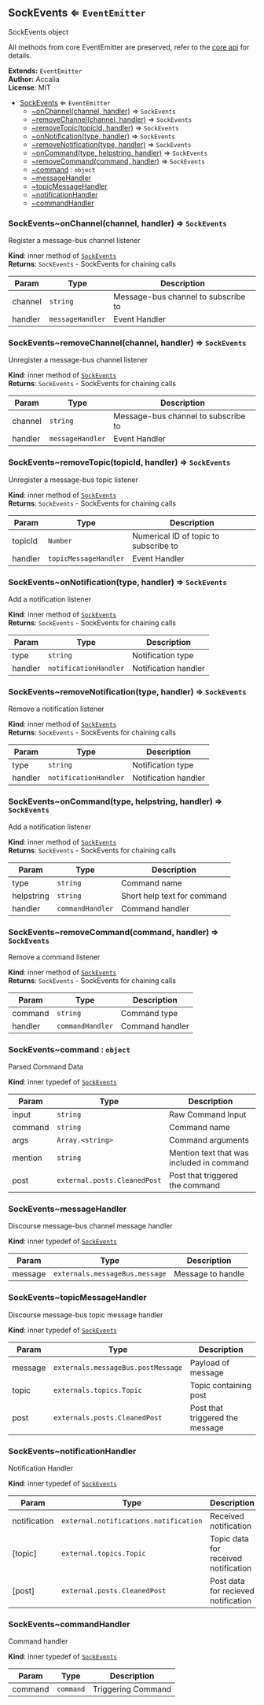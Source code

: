<a name="module_SockEvents"></a>
## SockEvents ⇐ <code>EventEmitter</code>
SockEvents object

All methods from core EventEmitter are preserved, refer to the [core api](https://nodejs.org/api/events.html)
for details.

**Extends:** <code>EventEmitter</code>  
**Author:** Accalia  
**License**: MIT  

* [SockEvents](#module_SockEvents) ⇐ <code>EventEmitter</code>
    * [~onChannel(channel, handler)](#module_SockEvents..onChannel) ⇒ <code>SockEvents</code>
    * [~removeChannel(channel, handler)](#module_SockEvents..removeChannel) ⇒ <code>SockEvents</code>
    * [~removeTopic(topicId, handler)](#module_SockEvents..removeTopic) ⇒ <code>SockEvents</code>
    * [~onNotification(type, handler)](#module_SockEvents..onNotification) ⇒ <code>SockEvents</code>
    * [~removeNotification(type, handler)](#module_SockEvents..removeNotification) ⇒ <code>SockEvents</code>
    * [~onCommand(type, helpstring, handler)](#module_SockEvents..onCommand) ⇒ <code>SockEvents</code>
    * [~removeCommand(command, handler)](#module_SockEvents..removeCommand) ⇒ <code>SockEvents</code>
    * [~command](#module_SockEvents..command) : <code>object</code>
    * [~messageHandler](#module_SockEvents..messageHandler)
    * [~topicMessageHandler](#module_SockEvents..topicMessageHandler)
    * [~notificationHandler](#module_SockEvents..notificationHandler)
    * [~commandHandler](#module_SockEvents..commandHandler)

<a name="module_SockEvents..onChannel"></a>
### SockEvents~onChannel(channel, handler) ⇒ <code>SockEvents</code>
Register a message-bus channel listener

**Kind**: inner method of <code>[SockEvents](#module_SockEvents)</code>  
**Returns**: <code>SockEvents</code> - SockEvents for chaining calls  

| Param | Type | Description |
| --- | --- | --- |
| channel | <code>string</code> | Message-bus channel to subscribe to |
| handler | <code>messageHandler</code> | Event Handler |

<a name="module_SockEvents..removeChannel"></a>
### SockEvents~removeChannel(channel, handler) ⇒ <code>SockEvents</code>
Unregister a message-bus channel listener

**Kind**: inner method of <code>[SockEvents](#module_SockEvents)</code>  
**Returns**: <code>SockEvents</code> - SockEvents for chaining calls  

| Param | Type | Description |
| --- | --- | --- |
| channel | <code>string</code> | Message-bus channel to subscribe to |
| handler | <code>messageHandler</code> | Event Handler |

<a name="module_SockEvents..removeTopic"></a>
### SockEvents~removeTopic(topicId, handler) ⇒ <code>SockEvents</code>
Unregister a message-bus topic listener

**Kind**: inner method of <code>[SockEvents](#module_SockEvents)</code>  
**Returns**: <code>SockEvents</code> - SockEvents for chaining calls  

| Param | Type | Description |
| --- | --- | --- |
| topicId | <code>Number</code> | Numerical ID of topic to subscribe to |
| handler | <code>topicMessageHandler</code> | Event Handler |

<a name="module_SockEvents..onNotification"></a>
### SockEvents~onNotification(type, handler) ⇒ <code>SockEvents</code>
Add a notification listener

**Kind**: inner method of <code>[SockEvents](#module_SockEvents)</code>  
**Returns**: <code>SockEvents</code> - SockEvents for chaining calls  

| Param | Type | Description |
| --- | --- | --- |
| type | <code>string</code> | Notification type |
| handler | <code>notificationHandler</code> | Notification handler |

<a name="module_SockEvents..removeNotification"></a>
### SockEvents~removeNotification(type, handler) ⇒ <code>SockEvents</code>
Remove a notification listener

**Kind**: inner method of <code>[SockEvents](#module_SockEvents)</code>  
**Returns**: <code>SockEvents</code> - SockEvents for chaining calls  

| Param | Type | Description |
| --- | --- | --- |
| type | <code>string</code> | Notification type |
| handler | <code>notificationHandler</code> | Notification handler |

<a name="module_SockEvents..onCommand"></a>
### SockEvents~onCommand(type, helpstring, handler) ⇒ <code>SockEvents</code>
Add a notification listener

**Kind**: inner method of <code>[SockEvents](#module_SockEvents)</code>  
**Returns**: <code>SockEvents</code> - SockEvents for chaining calls  

| Param | Type | Description |
| --- | --- | --- |
| type | <code>string</code> | Command name |
| helpstring | <code>string</code> | Short help text for command |
| handler | <code>commandHandler</code> | Command handler |

<a name="module_SockEvents..removeCommand"></a>
### SockEvents~removeCommand(command, handler) ⇒ <code>SockEvents</code>
Remove a command listener

**Kind**: inner method of <code>[SockEvents](#module_SockEvents)</code>  
**Returns**: <code>SockEvents</code> - SockEvents for chaining calls  

| Param | Type | Description |
| --- | --- | --- |
| command | <code>string</code> | Command type |
| handler | <code>commandHandler</code> | Command handler |

<a name="module_SockEvents..command"></a>
### SockEvents~command : <code>object</code>
Parsed Command Data

**Kind**: inner typedef of <code>[SockEvents](#module_SockEvents)</code>  

| Param | Type | Description |
| --- | --- | --- |
| input | <code>string</code> | Raw Command Input |
| command | <code>string</code> | Command name |
| args | <code>Array.&lt;string&gt;</code> | Command arguments |
| mention | <code>string</code> | Mention text that was included in command |
| post | <code>external.posts.CleanedPost</code> | Post that triggered the command |

<a name="module_SockEvents..messageHandler"></a>
### SockEvents~messageHandler
Discourse message-bus channel message handler

**Kind**: inner typedef of <code>[SockEvents](#module_SockEvents)</code>  

| Param | Type | Description |
| --- | --- | --- |
| message | <code>externals.messageBus.message</code> | Message to handle |

<a name="module_SockEvents..topicMessageHandler"></a>
### SockEvents~topicMessageHandler
Discourse message-bus topic message handler

**Kind**: inner typedef of <code>[SockEvents](#module_SockEvents)</code>  

| Param | Type | Description |
| --- | --- | --- |
| message | <code>externals.messageBus.postMessage</code> | Payload of message |
| topic | <code>externals.topics.Topic</code> | Topic containing post |
| post | <code>externals.posts.CleanedPost</code> | Post that triggered the message |

<a name="module_SockEvents..notificationHandler"></a>
### SockEvents~notificationHandler
Notification Handler

**Kind**: inner typedef of <code>[SockEvents](#module_SockEvents)</code>  

| Param | Type | Description |
| --- | --- | --- |
| notification | <code>external.notifications.notification</code> | Received notification |
| [topic] | <code>external.topics.Topic</code> | Topic data for received notification |
| [post] | <code>external.posts.CleanedPost</code> | Post data for recieved notification |

<a name="module_SockEvents..commandHandler"></a>
### SockEvents~commandHandler
Command handler

**Kind**: inner typedef of <code>[SockEvents](#module_SockEvents)</code>  

| Param | Type | Description |
| --- | --- | --- |
| command | <code>command</code> | Triggering Command |

